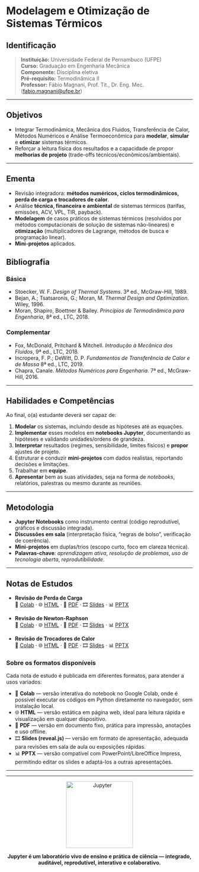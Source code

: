 # Modelagem e Otimização de Sistemas Térmicos


## Identificação
> **Instituição:** Universidade Federal de Pernambuco (UFPE)  
> **Curso:** Graduação em Engenharia Mecânica  
> **Componente:** Disciplina eletiva  
> **Pré-requisito:** Termodinâmica II  
> **Professor:** Fábio Magnani, Prof. Tit., Dr. Eng. Mec. (fabio.magnani@ufpe.br)  

---

## Objetivos
- Integrar Termodinâmica, Mecânica dos Fluidos, Transferência de Calor, Métodos Numéricos e Análise Termoeconômica para **modelar**, **simular** e **otimizar** sistemas térmicos.  
- Reforçar a leitura física dos resultados e a capacidade de propor **melhorias de projeto** (trade-offs técnicos/econômicos/ambientais).

---

## Ementa
- Revisão integradora: **métodos numéricos, ciclos termodinâmicos, perda de carga e trocadores de calor**.  
- Análise **técnica, financeira e ambiental** de sistemas térmicos (tarifas, emissões, ACV, VPL, TIR, payback).  
- **Modelagem** de casos práticos de sistemas térmicos (resolvidos por métodos computacionais de solução de sistemas não-lineares) e **otimização** (multiplicadores de Lagrange, métodos de busca e programação linear).  
- **Mini-projetos** aplicados.

## Bibliografia

### Básica
- Stoecker, W. F. *Design of Thermal Systems*. 3ª ed., McGraw-Hill, 1989.
- Bejan, A.; Tsatsaronis, G.; Moran, M. *Thermal Design and Optimization*. Wiley, 1996.
- Moran, Shapiro, Boettner & Bailey. *Princípios de Termodinâmica para Engenharia*, 8ª ed., LTC, 2018.

### Complementar
- Fox, McDonald, Pritchard & Mitchell. *Introdução à Mecânica dos Fluidos*, 9ª ed., LTC, 2018.
- Incropera, F. P.; DeWitt, D. P. *Fundamentos de Transferência de Calor e de Massa* 8ª ed., LTC, 2019.  
- Chapra, Canale. *Métodos Numéricos para Engenharia*. 7ª ed., McGraw-Hill, 2016.

---

## Habilidades e Competências
Ao final, o(a) estudante deverá ser capaz de:
1. **Modelar** os sistemas, incluindo desde as hipóteses até as equações.  
2. **Implementar** esses modelos em **notebooks Jupyter**, documentando as hipóteses e validando unidades/ordens de grandeza.  
3. **Interpretar** resultados (regimes, sensibilidade, limites físicos) e **propor** ajustes de projeto.  
4. Estruturar e conduzir **mini-projetos** com dados realistas, reportando decisões e limitações.
5. Trabalhar em **equipe**.
6. **Apresentar** bem as suas atividades, seja na forma de *notebooks*, relatórios, palestras ou mesmo durante as reuniões.

---

## Metodologia
- **Jupyter Notebooks** como instrumento central (código reprodutível, gráficos e discussão integrada).  
- **Discussões em sala** (interpretação física, “regras de bolso”, verificação de coerência).  
- **Mini-projetos** em duplas/trios (escopo curto, foco em clareza técnica).  
- **Palavras-chave**: *aprendizagem ativa*, *resolução de problemas*, *uso de tecnologia aberta*, *reprodutibilidade*.

---

## Notas de Estudos

- **Revisão de Perda de Carga**  
  📓 [Colab](https://colab.research.google.com/github/Prof-Magnani/sistemas-termicos/blob/main/notebooks/ne-revisao-perda-carga.ipynb) · 🌐 [HTML](./html/ne-revisao-perda-carga.html) · 📑 [PDF](./pdf/ne-revisao-perda-carga.pdf) · 🎞️ [Slides](./revealjs/ne-revisao-perda-carga-slides.html) · 📊 [PPTX](./pptx/ne-revisao-perda-carga.pptx)

- **Revisão de Newton-Raphson**  
  📓 [Colab](https://colab.research.google.com/github/Prof-Magnani/sistemas-termicos/blob/main/notebooks/ne-revisao-newton-raphson.ipynb) · 🌐 [HTML](./html/ne-revisao-newton-raphson.html) · 📑 [PDF](./pdf/ne-revisao-newton-raphson.pdf) · 🎞️ [Slides](./revealjs/ne-revisao-newton-raphson-slides.html) · 📊 [PPTX](./pptx/ne-revisao-newton-raphson.pptx)

- **Revisão de Trocadores de Calor**  
  📓 [Colab](https://colab.research.google.com/github/Prof-Magnani/sistemas-termicos/blob/main/notebooks/ne-revisao-trocador-calor.ipynb) · 🌐 [HTML](./html/ne-revisao-trocador-calor.html) · 📑 [PDF](./pdf/ne-revisao-trocador-calor.pdf) · 🎞️ [Slides](./revealjs/ne-revisao-trocador-calor-slides.html) · 📊 [PPTX](./pptx/ne-revisao-trocador-calor.pptx)


 ### Sobre os formatos disponíveis

Cada nota de estudo é publicada em diferentes formatos, para atender a usos variados:

- 📓 **Colab** — versão interativa do notebook no Google Colab, onde é possível executar os códigos em Python diretamente no navegador, sem instalação local.  
- 🌐 **HTML** — versão estática em página web, ideal para leitura rápida e visualização em qualquer dispositivo.  
- 📑 **PDF** — versão em documento fixo, prática para impressão, anotações e uso offline.  
- 🎞️ **Slides (reveal.js)** — versão em formato de apresentação, adequada para revisões em sala de aula ou exposições rápidas.  
- 📊 **PPTX** — versão compatível com PowerPoint/LibreOffice Impress, permitindo editar os slides e adaptá-los a outras apresentações.

---

---

<p align="center">
  <a href="https://jupyter.org" target="_blank">
    <img src="https://jupyter.org/assets/homepage/main-logo.svg" alt="Jupyter" width="180"/>
  </a>
</p>

<p align="center">
  <b>Jupyter é um laboratório vivo de ensino e prática de ciência — integrado, auditável, reprodutível, interativo e colaborativo.</b>
</p>
